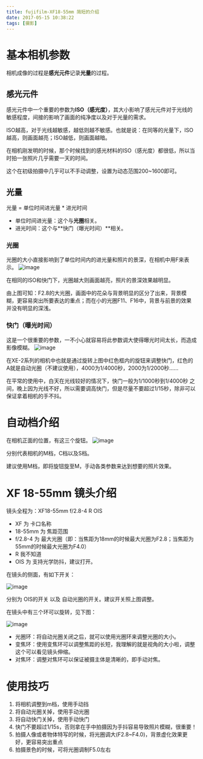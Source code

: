 ```yaml
---
title: fujifilm-XF18-55mm 简短的介绍
date: 2017-05-15 10:38:22
tags: [摄影]
---
```




# 基本相机参数
相机成像的过程是**感光元件**记录**光量**的过程。

## 感光元件
感光元件中一个重要的参数为**ISO（感光度）**，其大小影响了感光元件对于光线的敏感程度，间接的影响了画面的纯净度以及对于光量的需求。

ISO越高，对于光线越敏感，越低则越不敏感。也就是说：在同等的光量下，ISO越高，则画面越亮；ISO越低，则画面越暗。

<!-- more -->

在相机刚发明的时候，那个时候找到的感光材料的ISO（感光度）都很低，所以当时拍一张照片几乎需要一天的时间。

这个在初级拍摄中几乎可以不手动调整，设置为动态范围200~1600即可。


## 光量
光量 = 单位时间进光量 * 进光时间
- 单位时间进光量：这个与**光圈**相关。
- 进光时间：这个与**快门（曝光时间）**相关。

### 光圈
光圈的大小直接影响到了单位时间内的进光量和照片的景深，在相机中用F来表示。
![image](http://o9z9uibed.bkt.clouddn.com/image/fujihelp/1.jpg1.jpg)


在相同的ISO和快门下，光圈越大则画面越亮，照片的景深效果越明显。


由上图可知：F2.8的大光圈，画面中的花朵与背景明显的区分了出来，背景模糊，更容易突出所要表达的重点；而在小的光圈F11、F16中，背景与前景的效果并没有明显的深浅。




### 快门（曝光时间）
这是一个很重要的参数，一不小心就容易将此参数调大使得曝光时间太长，而造成影像模糊。
![image](http://o9z9uibed.bkt.clouddn.com/image/fujihelp/2.jpg2.jpg)


在XE-2系列的相机中也就是通过旋转上图中红色框内的旋钮来调整快门，红色的A就是自动光圈（不建议使用），4000为1/4000秒，2000为1/2000秒......


在平常的使用中，白天在光线较好的情况下，快门一般为1/1000秒到1/4000秒 之间，晚上因为光线不好，所以需要调高快门，但是尽量不要超过1/15秒，除非可以保证拿着相机的手不抖。




# 自动档介绍
在相机正面的位置，有这三个旋钮。
![image](http://o9z9uibed.bkt.clouddn.com/image/fujihelp/3.jpg3.jpg)


分别代表相机的M档，C档以及S档。


建议使用M档，即将旋钮旋至M，手动各类参数来达到想要的照片效果。




# XF 18-55mm 镜头介绍
镜头全程为：XF18-55mm f/2.8-4 R OIS


- XF 为 卡口名称
- 18-55mm 为 焦距范围
- f/2.8-4 为 最大光圈（即：当焦距为18mm的时候最大光圈为F2.8；当焦距为55mm的时候最大光圈为F4.0）
- R 我不知道
- OIS 为 支持光学防抖，建议打开。


在镜头的侧面，有如下开关：


![image](http://o9z9uibed.bkt.clouddn.com/image/fujihelp/5.jpg5.jpg)


分别为 OIS的开关 以及 自动光圈的开关。建议开关照上图调整。




在镜头中有三个环可以旋转，见下图：


![image](http://o9z9uibed.bkt.clouddn.com/image/fujihelp/4.jpg4.jpg)
- 光圈环：将自动光圈关闭之后，就可以使用光圈环来调整光圈的大小。
- 变焦环：使用变焦环可以调整焦距的长短，我理解的就是视角的大小啦，调整这个可以看见镜头伸缩。
- 对焦环：调整对焦环可以保证被摄主体是清晰的，即手动对焦。




# 使用技巧
1. 将相机调整到m档，使用手动挡
2. 将自动光圈关掉，使用手动光圈
3. 将自动快门关掉，使用手动快门
4. 快门不要超过1/15s，否则拿在手中拍摄因为手抖容易导致照片模糊，很重要！
5. 拍摄人像或者物体特写的时候，将光圈调大(F2.8~F4.0)，背景虚化效果更好，更容易突出重点
6. 拍摄景色的时候，可将光圈调制F5.0左右
